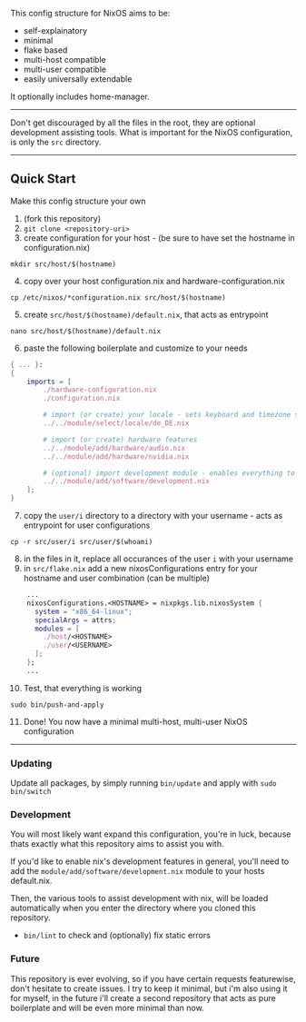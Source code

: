 This config structure for NixOS aims to be:
- self-explainatory
- minimal
- flake based
- multi-host compatible
- multi-user compatible
- easily universally extendable

It optionally includes home-manager.

***
Don't get discouraged by all the files in the root, they are optional development assisting tools.
What is important for the NixOS configuration, is only the `src` directory.
***

## Quick Start
Make this config structure your own
1. (fork this repository)
2. `git clone <repository-uri>`
3. create configuration for your host - (be sure to have set the hostname in configuration.nix)
```shell
mkdir src/host/$(hostname)
```
4. copy over your host configuration.nix and hardware-configuration.nix 
```shell
cp /etc/nixos/*configuration.nix src/host/$(hostname)
```
5. create `src/host/$(hostname)/default.nix`, that acts as entrypoint
```shell
nano src/host/$(hostname)/default.nix
```
6. paste the following boilerplate and customize to your needs
```nix
{ ... }:
{
    imports = [
        ./hardware-configuration.nix
        ./configuration.nix

        # import (or create) your locale - sets keyboard and timezone stuff
        ../../module/select/locale/de_DE.nix

        # import (or create) hardware features
        ../../module/add/hardware/audio.nix
        ../../module/add/hardware/nvidia.nix

        # (optional) import development module - enables everything to further develop this config
        ../../module/add/software/development.nix
    ];
}
```
7. copy the `user/i` directory to a directory with your username - acts as entrypoint for user configurations
```shell
cp -r src/user/i src/user/$(whoami)
```
8. in the files in it, replace all occurances of the user `i` with your username
9. in `src/flake.nix` add a new nixosConfigurations entry for your hostname and user combination (can be multiple)
```nix
    ...
    nixosConfigurations.<HOSTNAME> = nixpkgs.lib.nixosSystem {
      system = "x86_64-linux";
      specialArgs = attrs;
      modules = [
        ./host/<HOSTNAME>
        ./user/<USERNAME>
      ];
    };
    ...
```
10. Test, that everything is working
```shell
sudo bin/push-and-apply
```
11. Done! You now have a minimal multi-host, multi-user NixOS configuration
***

### Updating
Update all packages, by simply running `bin/update` and apply with `sudo bin/switch`

### Development
You will most likely want expand this configuration, you're in luck, because thats exactly what this repository aims to assist you with. 

If you'd like to enable nix's development features in general, you'll need to add the `module/add/software/development.nix` module to your hosts default.nix.

Then, the various tools to assist development with nix, will be loaded automatically when you enter the directory where you cloned this repository.

- `bin/lint` to check and (optionally) fix static errors



### Future
This repository is ever evolving, so if you have certain requests featurewise, don't hesitate to create issues.
I try to keep it minimal, but i'm also using it for myself, in the future i'll create a second repository
that acts as pure boilerplate and will be even more minimal than now.